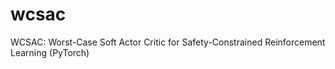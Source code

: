 # wcsac
WCSAC: Worst-Case Soft Actor Critic for Safety-Constrained Reinforcement Learning (PyTorch)
